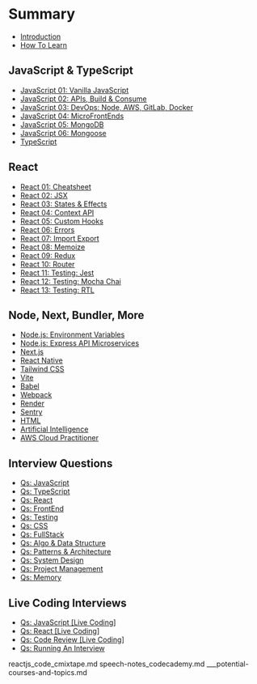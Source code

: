 # Summary

* [Introduction](README.md)
* [How To Learn](___learn-how-to-learn.md)

## JavaScript & TypeScript

* [JavaScript 01: Vanilla JavaScript](__js_01_vanilla.md)
* [JavaScript 02: APIs, Build & Consume](__js_03_api_build_n_consume.md)
* [JavaScript 03: DevOps: Node, AWS, GitLab, Docker](__js_devops_node_aws_gitlab_docker.md)
* [JavaScript 04: MicroFrontEnds](__js_microfrontends.md)
* [JavaScript 05: MongoDB](__js_mongodb.md)
* [JavaScript 06: Mongoose](__mongoose.md)
* [TypeScript](__typescript.md)

## React

* [React 01: Cheatsheet](_reactjs_01_cheatsheet.md)
* [React 02: JSX](_reactjs_02_jsx.md)
* [React 03: States & Effects](_reactjs_03_states_n_effects.md)
* [React 04: Context API](_reactjs_04_contextapi.md)
* [React 05: Custom Hooks](_reactjs_customhooks.md)
* [React 06: Errors](_reactjs_errors.md)
* [React 07: Import Export](_reactjs_import-export.md)
* [React 08: Memoize](_reactjs_memoize.md)
* [React 09: Redux](_reactjs_redux.md)
* [React 10: Router](_reactjs_router.md)
* [React 11: Testing: Jest](_reactjs_testing_jest.md)
* [React 12: Testing: Mocha Chai](_reactjs_testing_mocha_chai.md)
* [React 13: Testing: RTL](_reactjs_testing_rtl.md)

## Node, Next, Bundler, More

* [Node.js: Environment Variables](__nodejs_environment_variables.md)
* [Node.js: Express API Microservices](__nodejs_express_api_microservices.md)
* [Next.js](__nextjs.md)
* [React Native](__reactnative.md)
* [Tailwind CSS](__tailwind-css.md)
* [Vite](__vite.md)
* [Babel](__babel.md)
* [Webpack](__webpack.md)
* [Render](__render.md)
* [Sentry](__sentry.md)
* [HTML](__html.md)
* [Artificial Intelligence](__ai.md)
* [AWS Cloud Practitioner](__aws-cloud-practitioner.md)

## Interview Questions

* [Qs: JavaScript](__intrvw_qs_01_javascript.md)
* [Qs: TypeScript](__intrvw_qs_02_typescript.md)
* [Qs: React](__intrvw_qs_03_react.md)
* [Qs: FrontEnd](__intrvw_qs_04_frontend.md)
* [Qs: Testing](__intrvw_qs_05_testing.md)
* [Qs: CSS](__intrvw_qs_06_css.md)
* [Qs: FullStack](__intrvw_qs_07_fullstack.md)
* [Qs: Algo & Data Structure](__intrvw_qs_08_algo_n_data_structure.md)
* [Qs: Patterns & Architecture](__intrvw_qs_09_patterns_n_archi_js_react.md)
* [Qs: System Design](__intrvw_qs_10_system_design.md)
* [Qs: Project Management](__intrvw_qs_11_project_mgmt.md)
* [Qs: Memory](__intrvw_qs_12_memory.md)

## Live Coding Interviews

* [Qs: JavaScript [Live Coding]](__intrvw_qs_96_livecoding_js.md)
* [Qs: React [Live Coding]](__intrvw_qs_97_livecoding_react.md)
* [Qs: Code Review [Live Coding]](__intrvw_qs_98_livecoding_codereview.md)
* [Qs: Running An Interview](__intrvw_qs_99_run_interviews.md)

reactjs_code_cmixtape.md
speech-notes_codecademy.md
___potential-courses-and-topics.md

